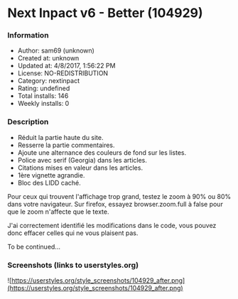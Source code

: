 # Next Inpact v6 - Better (104929)

### Information
- Author: sam69 (unknown)
- Created at: unknown
- Updated at: 4/8/2017, 1:56:22 PM
- License: NO-REDISTRIBUTION
- Category: nextinpact
- Rating: undefined
- Total installs: 146
- Weekly installs: 0


### Description
- Réduit la partie haute du site.
- Resserre la partie commentaires.
- Ajoute une alternance des couleurs de fond sur les listes.
- Police avec serif (Georgia) dans les articles.
- Citations mises en valeur dans les articles.
- 1ère vignette agrandie.
- Bloc des LIDD caché.

Pour ceux qui trouvent l'affichage trop grand, testez le zoom à 90% ou 80% dans votre navigateur.
Sur firefox, essayez browser.zoom.full à false pour que le zoom n'affecte que le texte.

J'ai correctement identifié les modifications dans le code, vous pouvez donc effacer celles qui ne vous plaisent pas.

To be continued...


### Screenshots (links to userstyles.org)
![https://userstyles.org/style_screenshots/104929_after.png](https://userstyles.org/style_screenshots/104929_after.png)


